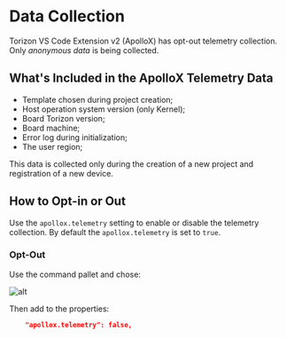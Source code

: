 # Data Collection

Torizon VS Code Extension v2 (ApolloX) has opt-out telemetry collection. Only *anonymous data* is being collected.

## What's Included in the ApolloX Telemetry Data

- Template chosen during project creation;
- Host operation system version (only Kernel);
- Board Torizon version;
- Board machine;
- Error log during initialization;
- The user region;

This data is collected only during the creation of a new project and registration of a new device.

## How to Opt-in or Out

Use the `apollox.telemetry` setting to enable or disable the telemetry collection. By default the `apollox.telemetry` is set to `true`.

### Opt-Out

Use the command pallet and chose:

![alt](https://docs1.toradex.com/112193-6aed58946967db95a844f67e1a85e758b715064f.png?v=1)

Then add to the properties:

```json
    "apollox.telemetry": false,
```
